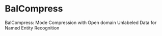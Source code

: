 # BalCompress
BalCompress: Mode Compression with Open domain Unlabeled Data for Named Entity Recognition
